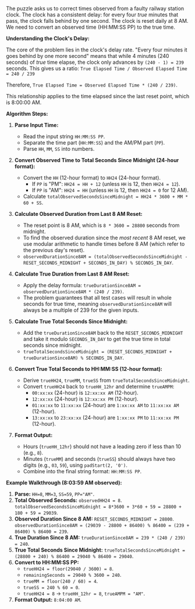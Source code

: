 The puzzle asks us to correct times observed from a faulty railway station clock. The clock has a consistent delay: for every four *true* minutes that pass, the clock falls behind by one second. The clock is reset daily at 8 AM. We need to convert an observed time (HH:MM:SS PP) to the true time.

**Understanding the Clock's Delay:**

The core of the problem lies in the clock's delay rate. "Every four minutes it goes behind by one more second" means that while 4 minutes (240 seconds) of *true* time elapse, the clock only advances by `(240 - 1) = 239` seconds.
This gives us a ratio:
`True Elapsed Time / Observed Elapsed Time = 240 / 239`

Therefore, `True Elapsed Time = Observed Elapsed Time * (240 / 239)`.

This relationship applies to the time elapsed since the last reset point, which is 8:00:00 AM.

**Algorithm Steps:**

1.  **Parse Input Time:**
    *   Read the input string `HH:MM:SS PP`.
    *   Separate the time part (`HH:MM:SS`) and the AM/PM part (`PP`).
    *   Parse `HH`, `MM`, `SS` into numbers.

2.  **Convert Observed Time to Total Seconds Since Midnight (24-hour format):**
    *   Convert the `HH` (12-hour format) to `HH24` (24-hour format).
        *   If `PP` is "PM": `HH24 = HH + 12` (unless `HH` is 12, then `HH24 = 12`).
        *   If `PP` is "AM": `HH24 = HH` (unless `HH` is 12, then `HH24 = 0` for 12 AM).
    *   Calculate `totalObservedSecondsSinceMidnight = HH24 * 3600 + MM * 60 + SS`.

3.  **Calculate Observed Duration from Last 8 AM Reset:**
    *   The reset point is 8 AM, which is `8 * 3600 = 28800` seconds from midnight.
    *   To find the observed duration since the *most recent* 8 AM reset, we use modular arithmetic to handle times before 8 AM (which refer to the previous day's reset).
    *   `observedDurationSince8AM = (totalObservedSecondsSinceMidnight - RESET_SECONDS_MIDNIGHT + SECONDS_IN_DAY) % SECONDS_IN_DAY`.

4.  **Calculate True Duration from Last 8 AM Reset:**
    *   Apply the delay formula: `trueDurationSince8AM = observedDurationSince8AM * (240 / 239)`.
    *   The problem guarantees that all test cases will result in whole seconds for true time, meaning `observedDurationSince8AM` will always be a multiple of 239 for the given inputs.

5.  **Calculate True Total Seconds Since Midnight:**
    *   Add the `trueDurationSince8AM` back to the `RESET_SECONDS_MIDNIGHT` and take it modulo `SECONDS_IN_DAY` to get the true time in total seconds since midnight.
    *   `trueTotalSecondsSinceMidnight = (RESET_SECONDS_MIDNIGHT + trueDurationSince8AM) % SECONDS_IN_DAY`.

6.  **Convert True Total Seconds to HH:MM:SS (12-hour format):**
    *   Derive `trueHH24`, `trueMM`, `trueSS` from `trueTotalSecondsSinceMidnight`.
    *   Convert `trueHH24` back to `trueHH_12hr` and determine `trueAMPM`:
        *   `00:xx:xx` (24-hour) is `12:xx:xx AM` (12-hour).
        *   `12:xx:xx` (24-hour) is `12:xx:xx PM` (12-hour).
        *   `01:xx:xx` to `11:xx:xx` (24-hour) are `1:xx:xx AM` to `11:xx:xx AM` (12-hour).
        *   `13:xx:xx` to `23:xx:xx` (24-hour) are `1:xx:xx PM` to `11:xx:xx PM` (12-hour).

7.  **Format Output:**
    *   Hours (`trueHH_12hr`) should not have a leading zero if less than 10 (e.g., `8`).
    *   Minutes (`trueMM`) and seconds (`trueSS`) should always have two digits (e.g., `03`, `59`), using `padStart(2, '0')`.
    *   Combine into the final string format: `HH:MM:SS PP`.

**Example Walkthrough (8:03:59 AM observed):**

1.  **Parse:** `HH=8`, `MM=3`, `SS=59`, `PP="AM"`.
2.  **Total Observed Seconds:** `observedHH24 = 8`. `totalObservedSecondsSinceMidnight = 8*3600 + 3*60 + 59 = 28800 + 180 + 59 = 29039`.
3.  **Observed Duration Since 8 AM:** `RESET_SECONDS_MIDNIGHT = 28800`.
    `observedDurationSince8AM = (29039 - 28800 + 86400) % 86400 = (239 + 86400) % 86400 = 239`.
4.  **True Duration Since 8 AM:** `trueDurationSince8AM = 239 * (240 / 239) = 240`.
5.  **True Total Seconds Since Midnight:**
    `trueTotalSecondsSinceMidnight = (28800 + 240) % 86400 = 29040 % 86400 = 29040`.
6.  **Convert to HH:MM:SS PP:**
    *   `trueHH24 = floor(29040 / 3600) = 8`.
    *   `remainingSeconds = 29040 % 3600 = 240`.
    *   `trueMM = floor(240 / 60) = 4`.
    *   `trueSS = 240 % 60 = 0`.
    *   `trueHH24 = 8` -> `trueHH_12hr = 8`, `trueAMPM = "AM"`.
7.  **Format Output:** `8:04:00 AM`.